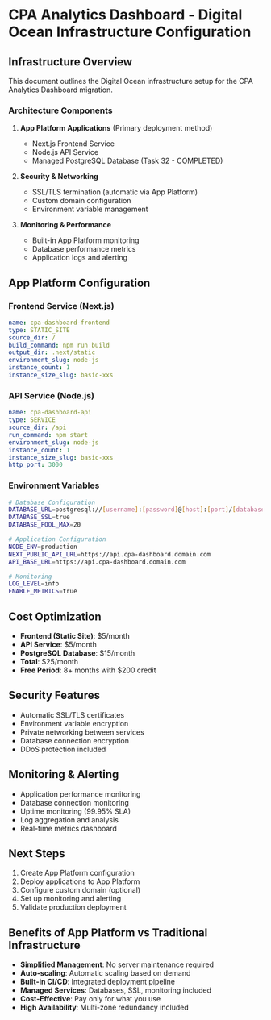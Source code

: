 # CPA Analytics Dashboard - Digital Ocean Infrastructure Configuration

## Infrastructure Overview
This document outlines the Digital Ocean infrastructure setup for the CPA Analytics Dashboard migration.

### Architecture Components
1. **App Platform Applications** (Primary deployment method)
   - Next.js Frontend Service
   - Node.js API Service
   - Managed PostgreSQL Database (Task 32 - COMPLETED)

2. **Security & Networking**
   - SSL/TLS termination (automatic via App Platform)
   - Custom domain configuration
   - Environment variable management

3. **Monitoring & Performance**
   - Built-in App Platform monitoring
   - Database performance metrics
   - Application logs and alerting

## App Platform Configuration

### Frontend Service (Next.js)
```yaml
name: cpa-dashboard-frontend
type: STATIC_SITE
source_dir: /
build_command: npm run build
output_dir: .next/static
environment_slug: node-js
instance_count: 1
instance_size_slug: basic-xxs
```

### API Service (Node.js)
```yaml
name: cpa-dashboard-api
type: SERVICE
source_dir: /api
run_command: npm start
environment_slug: node-js
instance_count: 1
instance_size_slug: basic-xxs
http_port: 3000
```

### Environment Variables
```bash
# Database Configuration
DATABASE_URL=postgresql://[username]:[password]@[host]:[port]/[database]
DATABASE_SSL=true
DATABASE_POOL_MAX=20

# Application Configuration
NODE_ENV=production
NEXT_PUBLIC_API_URL=https://api.cpa-dashboard.domain.com
API_BASE_URL=https://api.cpa-dashboard.domain.com

# Monitoring
LOG_LEVEL=info
ENABLE_METRICS=true
```

## Cost Optimization
- **Frontend (Static Site)**: $5/month
- **API Service**: $5/month  
- **PostgreSQL Database**: $15/month
- **Total**: $25/month
- **Free Period**: 8+ months with $200 credit

## Security Features
- Automatic SSL/TLS certificates
- Environment variable encryption
- Private networking between services
- Database connection encryption
- DDoS protection included

## Monitoring & Alerting
- Application performance monitoring
- Database connection monitoring
- Uptime monitoring (99.95% SLA)
- Log aggregation and analysis
- Real-time metrics dashboard

## Next Steps
1. Create App Platform configuration
2. Deploy applications to App Platform
3. Configure custom domain (optional)
4. Set up monitoring and alerting
5. Validate production deployment

## Benefits of App Platform vs Traditional Infrastructure
- **Simplified Management**: No server maintenance required
- **Auto-scaling**: Automatic scaling based on demand
- **Built-in CI/CD**: Integrated deployment pipeline
- **Managed Services**: Databases, SSL, monitoring included
- **Cost-Effective**: Pay only for what you use
- **High Availability**: Multi-zone redundancy included
